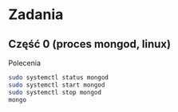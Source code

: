 # Zadania

## Część 0 (proces mongod, linux)
Polecenia
```sh
sudo systemctl status mongod
sudo systemctl start mongod
sudo systemctl stop mongod
mongo
```
